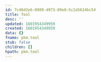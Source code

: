 ```yaml
---
id: 7c46d2e6-0989-4973-89e0-5c2a5614bc54
title: Tool
desc: ''
updated: 1601954349959
created: 1601954349959
data: {}
fname: pkm.tool
stub: false
children: []
hpath: pkm.tool
---
```


